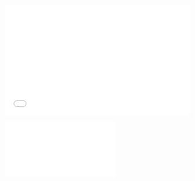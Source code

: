 <embed src="docs/lean_canvas.pdf" type="application/pdf" width="100%" height="300px" />

![](docs/lean_canvas.pdf)
